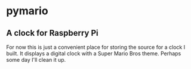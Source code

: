 # pymario
## A clock for Raspberry Pi ##
For now this is just a convenient place for storing the source for a clock I built. It displays a digital clock with a Super Mario Bros theme. Perhaps some day I'll clean it up.
